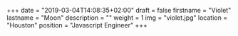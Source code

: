 +++
date = "2019-03-04T14:08:35+02:00"
draft = false
firstname = "Violet"
lastname = "Moon"
description = ""
weight = 1
img = "violet.jpg"
location = "Houston"
position = "Javascript Engineer"
+++
